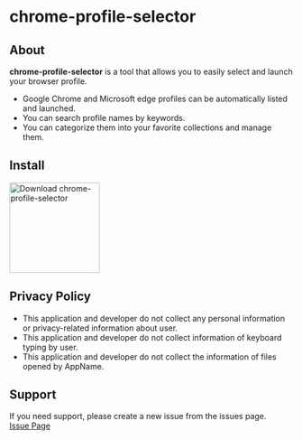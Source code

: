 # chrome-profile-selector

## About
**chrome-profile-selector** is a tool that allows you to easily select and launch your browser profile.
- Google Chrome and Microsoft edge profiles can be automatically listed and launched.
- You can search profile names by keywords.
- You can categorize them into your favorite collections and manage them.

## Install
<a href="https://apps.microsoft.com/detail/chrome-profile-selector/9pjncknggf2d?launch=true&mode=mini">
	<img src="https://get.microsoft.com/images/en-us%20dark.svg" width="160" alt="Download chrome-profile-selector" />
</a>

## Privacy Policy
- This application and developer do not collect any personal information or privacy-related information about user.
- This application and developer do not collect information of keyboard typing by user.
- This application and developer do not collect the information of files opened by AppName.

## Support
If you need support, please create a new issue from the issues page.  
[Issue Page](https://github.com/ujiro99/chrome-profile-selector/issues)
